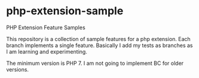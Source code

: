 # php-extension-sample
PHP Extension Feature Samples

This repository is a collection of sample features for a php extension. 
Each branch implements a single feature. Basically I add my tests as branches 
as I am learning and experimenting.

The minimum version is PHP 7. I am not going to implement BC for older versions.
